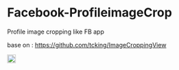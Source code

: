 Facebook-ProfileimageCrop
===============

Profile image cropping like FB app

base on : https://github.com/tcking/ImageCroppingView

<img src="https://raw.githubusercontent.com/rizafu/imageCropLikeFb/master/quickcast-04-10-2014-03-29-41.gif" style="width:20px;height:20px;border:0">


